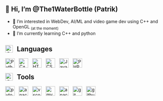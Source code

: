 ## 👋 Hi, I’m @The1WaterBottle (Patrik)
- 👀 I’m interested in WebDev, AI/ML and video game dev using C++ and OpenGL <sub> (at the moment) </sub>
- 🌱 I’m currently learning C++ and python

<h2> Languages <img align="left" alt="C++" width="24px" style="padding-right:10px;" src="https://img.icons8.com/?size=512&id=h8cNOTMqbgfd&format=png"/> </h2> 


<img align="left" alt="Python" width="30px" style="padding-right:10px;" src="https://cdn.jsdelivr.net/gh/devicons/devicon/icons/python/python-original.svg"/>
<img align="left" alt="C++" width="30px" style="padding-right:10px;" src="https://cdn.jsdelivr.net/gh/devicons/devicon/icons/cplusplus/cplusplus-original.svg"/>
<img align="left" alt="HTML" width="30px" style="padding-right:10px;" src="https://cdn.jsdelivr.net/gh/devicons/devicon/icons/html5/html5-original.svg"/>
<img align="left" alt="CSS" width="30px" style="padding-right:10px;" src="https://cdn.jsdelivr.net/gh/devicons/devicon/icons/css3/css3-original.svg"/>
<img align="left" alt="Javascript" width="30px" style="padding-right:10px;" src="https://cdn.jsdelivr.net/gh/devicons/devicon/icons/javascript/javascript-original.svg"/>
<img align="left" alt="PHP" width="30px" style="padding-right:10px;" src="https://cdn.jsdelivr.net/gh/devicons/devicon/icons/php/php-original.svg"/>
<br>

<h2> Tools <img align="left" alt="C++" width="24px" style="padding-right:10px;" src="https://img.icons8.com/?size=512&id=TcqTgo0rUuw3&format=png"/> </h2> 
<img align="left" alt="pytorch" width="30px" style="padding-right:10px;" src="https://cdn.jsdelivr.net/gh/devicons/devicon/icons/pytorch/pytorch-original.svg"/>
<img align="left" alt="anaconda" width="30px" style="padding-right:10px;" src="https://cdn.jsdelivr.net/gh/devicons/devicon/icons/anaconda/anaconda-original.svg"/>
<img align="left" alt="vscode" width="30px" style="padding-right:10px;" src="https://cdn.jsdelivr.net/gh/devicons/devicon/icons/vscode/vscode-original.svg"/>
<img align="left" alt="mysql" width="30px" style="padding-right:10px;" src="https://cdn.jsdelivr.net/gh/devicons/devicon/icons/mysql/mysql-original.svg"/>
<img align="left" alt="apache" width="30px" style="padding-right:10px;" src="https://cdn.jsdelivr.net/gh/devicons/devicon/icons/apache/apache-original.svg"/>
<img align="left" alt="git" width="30px" style="padding-right:10px;" src="https://cdn.jsdelivr.net/gh/devicons/devicon/icons/git/git-original.svg"/>
<img align="left" alt="github" width="30px" style="padding-right:10px;" src="https://visualpharm.com/assets/720/Github-595b40b65ba036ed117d442f.svg"/>
<br><br>

<!---
<hr>

<h2> Current Projects <img align="left" alt="C++" width="24px" style="padding-right:10px;" src="https://img.icons8.com/?size=512&id=7w9vOwIpS6yE&format=png"/> </h2>

<details>
   <summary><strong>The Enchated Realm</strong></summary>
   This is my main project a game called 'The Enchanted Realm' <br> This game was made using C++ and the raylib library (https://www.raylib.com/) <br>
   <hr style="size:50%;">
   
   <h3> Features </h3>
   1-2 player (splitscreen/online) <br>
   <hr style="size:50%;">
   
   <h3> Info </h3>
   <h4>System requirements : </h4>
   <ul>
      <li> <strong> CPU :</strong> Dual core @ 1.44 Gigahertz</li>
      <li> <strong> GPU :</strong> OpenGL support (integrated grahics might not work)</li>
      <li> <strong>RAM :</strong> total 2GB system memory</li>
      <li> <strong>Storage :</strong> 32GB toal system storage</li>
      <li> <strong>OS :</strong> Currently only Windows 10/11 but I'm working on a linux version</li>
   </ul>
   game versiov : 0.0.1-230720-alpha <br> 
   raylib version : 4.0 <br>
   <hr style="size:50%;">
   
   <h3> <img align="left" alt="C++" width="26px" style="padding-right:10px;" src="https://cdn-icons-png.flaticon.com/512/10098/10098837.png"/> Important </h3>
   The game is under constant development but do to my studies I don't always have time to progress. It will take me a lot of time to finish this project.
   <br> Thank you for understanding!
   <hr style="size:50%;">
   
   <h3> Images (subject to change) </h3>
   <img align="left" alt="The Enchated Realm" title="The Enchated Realm - cover photo" width="120px" style="padding-right:10px;" src="img/cover.png"/>
</details>
--->
